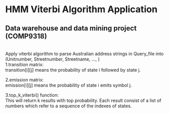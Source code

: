 # HMM Viterbi Algorithm Application
## Data warehouse and data mining project (COMP9318)
</br>
Apply viterbi algorithm to parse Australian address strings in Query_file into (Unitnumber, Streetnumber, Streetname, ..., )
</br>
1.transition matrix: 
</br>transition[i][j] means the probability of state i followed by state j.

2.emission matrix: 
</br>emission[i][j] means the probability of state i emits symbol j.

3.top_k_viterbi() function:
</br>This will return k results with top probability. Each result consist of a list of numbers which refer to a sequence of  the indexes of states.

